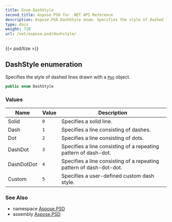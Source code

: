 ```yaml
---
title: Enum DashStyle
second_title: Aspose.PSD for .NET API Reference
description: Aspose.PSD.DashStyle enum. Specifies the style of dashed lines drawn with a Pen object
type: docs
weight: 720
url: /net/aspose.psd/dashstyle/
---
```

{{< psd/tize >}}
## DashStyle enumeration

Specifies the style of dashed lines drawn with a [`Pen`](../pen/) object.

```csharp
public enum DashStyle
```

### Values

| Name | Value | Description |
| --- | --- | --- |
| Solid | `0` | Specifies a solid line. |
| Dash | `1` | Specifies a line consisting of dashes. |
| Dot | `2` | Specifies a line consisting of dots. |
| DashDot | `3` | Specifies a line consisting of a repeating pattern of dash-dot. |
| DashDotDot | `4` | Specifies a line consisting of a repeating pattern of dash-dot-dot. |
| Custom | `5` | Specifies a user-defined custom dash style. |

### See Also

* namespace [Aspose.PSD](../../aspose.psd/)
* assembly [Aspose.PSD](../../)


